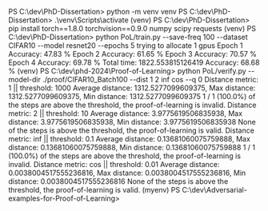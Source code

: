 
PS C:\dev\PhD-Dissertation> python -m venv venv
PS C:\dev\PhD-Dissertation> .\venv\Scripts\activate
(venv) PS C:\dev\PhD-Dissertation> pip install torch==1.8.0 torchvision==0.9.0 numpy scipy requests
(venv) PS C:\dev\PhD-Dissertation> python PoL/train.py --save-freq 100 --dataset CIFAR10 --model resnet20 --epochs 5
trying to allocate 1 gpus
Epoch 1
Accuracy: 47.83 %
Epoch 2
Accuracy: 61.65 %
Epoch 3
Accuracy: 70.57 %
Epoch 4
Accuracy: 69.78 %
Total time:  1822.553815126419
Accuracy: 68.68 %
(venv) PS C:\dev\phd-2024\Proof-of-Learning>  python PoL/verify.py --model-dir ./proof/CIFAR10_Batch100 --dist 1 2 inf cos --q 0
Distance metric: 1 || threshold: 1000
Average distance: 1312.5277099609375, Max distance: 1312.5277099609375, Min distance: 1312.5277099609375
1 / 1 (100.0%) of the steps are above the threshold, the proof-of-learning is invalid.
Distance metric: 2 || threshold: 10
Average distance: 3.9775619506835938, Max distance: 3.9775619506835938, Min distance: 3.9775619506835938
None of the steps is above the threshold, the proof-of-learning is valid.
Distance metric: inf || threshold: 0.1
Average distance: 0.13681060075759888, Max distance: 0.13681060075759888, Min distance: 0.13681060075759888
1 / 1 (100.0%) of the steps are above the threshold, the proof-of-learning is invalid.
Distance metric: cos || threshold: 0.01
Average distance: 0.0038004517555236816, Max distance: 0.0038004517555236816, Min distance: 0.0038004517555236816
None of the steps is above the threshold, the proof-of-learning is valid.
(myenv) PS C:\dev\Adversarial-examples-for-Proof-of-Learning> 
